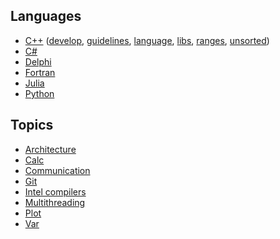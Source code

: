 ## Languages
* [C++](languages/cpp)
  ([develop](languages/cpp/cpp-develop.md),
   [guidelines](languages/cpp/cpp-guidelines.md),
   [language](languages/cpp/cpp-language.md),
   [libs](languages/cpp/cpp-libs.md),
   [ranges](languages/cpp/cpp-ranges.md),
   [unsorted](languages/cpp/cpp-unsorted.md))
* [C#](languages/csharp.md)
* [Delphi](languages/delphi.md)
* [Fortran](languages/fortran.md)
* [Julia](languages/julia.md)
* [Python](languages/python.md)

## Topics
* [Architecture](topics/architecture.md)
* [Calc](topics/calc.md)
* [Communication](topics/communication.md)
* [Git](topics/git.md)
* [Intel compilers](topics/intel-compilers.md)
* [Multithreading](topics/multithreading.md)
* [Plot](topics/plot.md)
* [Var](topics/var.md)
